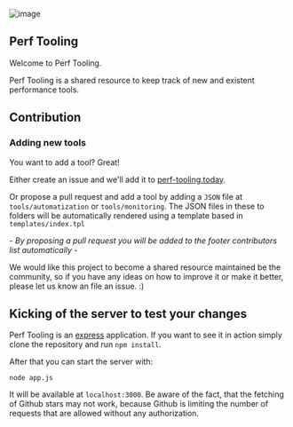![image](https://raw.githubusercontent.com/stefanjudis/perf-tooling/master/perf-tooling.jpg)

## Perf Tooling

Welcome to Perf Tooling.

Perf Tooling is a shared resource to keep track of new and existent performance tools.

## Contribution

### Adding new tools

You want to add a tool? Great!

Either create an issue and we'll add it to [perf-tooling.today](http://perf-tooling.today).

Or propose a pull request and add a tool by adding a `JSON` file at `tools/automatization` or `tools/monitoring`. The JSON files in these to folders will be automatically rendered using a template based in `templates/index.tpl`

*- By proposing a pull request you will be added to the footer contributors list automatically -*

We would like this project to become a shared resource maintained be the community, so if you have any ideas on how to improve it or make it better, please let us know an file an issue. :)


## Kicking of the server to test your changes

Perf Tooling is an [express](http://expressjs.com/) application. If you want to see it in action simply clone the repository and run `npm install`.

After that you can start the server with:
 
```
node app.js
```

It will be available at `localhost:3000`. 
Be aware of the fact, that the fetching of Github stars may not work, because Github is limiting the number of requests that are allowed without any authorization.
